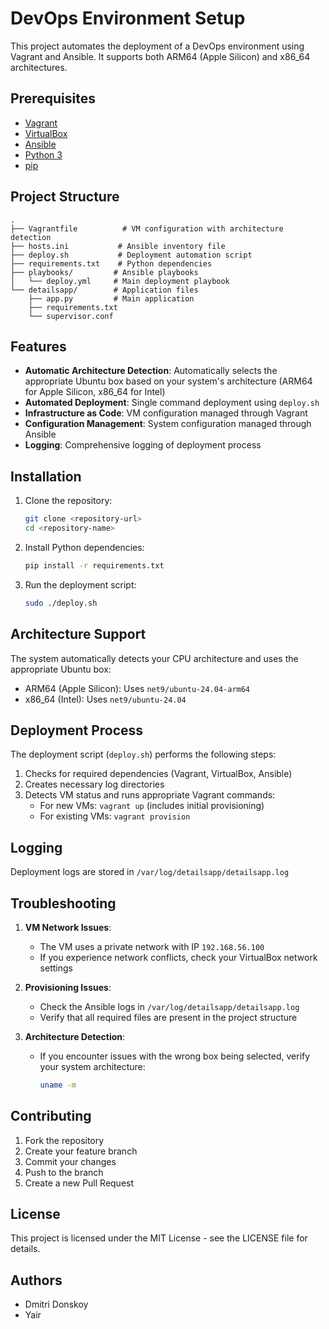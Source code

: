 # DevOps Environment Setup

This project automates the deployment of a DevOps environment using Vagrant and Ansible. It supports both ARM64 (Apple Silicon) and x86_64 architectures.

## Prerequisites

- [Vagrant](https://www.vagrantup.com/downloads)
- [VirtualBox](https://www.virtualbox.org/wiki/Downloads)
- [Ansible](https://docs.ansible.com/ansible/latest/installation_guide/intro_installation.html)
- [Python 3](https://www.python.org/downloads/)
- [pip](https://pip.pypa.io/en/stable/installation/)

## Project Structure

```
.
├── Vagrantfile          # VM configuration with architecture detection
├── hosts.ini           # Ansible inventory file
├── deploy.sh           # Deployment automation script
├── requirements.txt    # Python dependencies
├── playbooks/         # Ansible playbooks
│   └── deploy.yml     # Main deployment playbook
└── detailsapp/        # Application files
    ├── app.py         # Main application
    ├── requirements.txt
    └── supervisor.conf
```

## Features

- **Automatic Architecture Detection**: Automatically selects the appropriate Ubuntu box based on your system's architecture (ARM64 for Apple Silicon, x86_64 for Intel)
- **Automated Deployment**: Single command deployment using `deploy.sh`
- **Infrastructure as Code**: VM configuration managed through Vagrant
- **Configuration Management**: System configuration managed through Ansible
- **Logging**: Comprehensive logging of deployment process

## Installation

1. Clone the repository:

   ```bash
   git clone <repository-url>
   cd <repository-name>
   ```

2. Install Python dependencies:

   ```bash
   pip install -r requirements.txt
   ```

3. Run the deployment script:
   ```bash
   sudo ./deploy.sh
   ```

## Architecture Support

The system automatically detects your CPU architecture and uses the appropriate Ubuntu box:

- ARM64 (Apple Silicon): Uses `net9/ubuntu-24.04-arm64`
- x86_64 (Intel): Uses `net9/ubuntu-24.04`

## Deployment Process

The deployment script (`deploy.sh`) performs the following steps:

1. Checks for required dependencies (Vagrant, VirtualBox, Ansible)
2. Creates necessary log directories
3. Detects VM status and runs appropriate Vagrant commands:
   - For new VMs: `vagrant up` (includes initial provisioning)
   - For existing VMs: `vagrant provision`

## Logging

Deployment logs are stored in `/var/log/detailsapp/detailsapp.log`

## Troubleshooting

1. **VM Network Issues**:

   - The VM uses a private network with IP `192.168.56.100`
   - If you experience network conflicts, check your VirtualBox network settings

2. **Provisioning Issues**:

   - Check the Ansible logs in `/var/log/detailsapp/detailsapp.log`
   - Verify that all required files are present in the project structure

3. **Architecture Detection**:
   - If you encounter issues with the wrong box being selected, verify your system architecture:
     ```bash
     uname -m
     ```

## Contributing

1. Fork the repository
2. Create your feature branch
3. Commit your changes
4. Push to the branch
5. Create a new Pull Request

## License

This project is licensed under the MIT License - see the LICENSE file for details.

## Authors

- Dmitri Donskoy
- Yair
